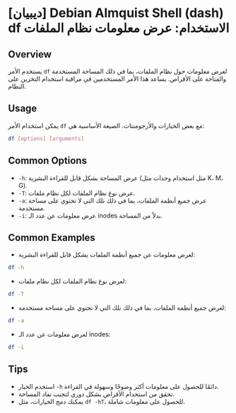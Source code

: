 # [ديبيان] Debian Almquist Shell (dash) df الاستخدام: عرض معلومات نظام الملفات

## Overview
يستخدم الأمر `df` لعرض معلومات حول نظام الملفات، بما في ذلك المساحة المستخدمة والمتاحة على الأقراص. يساعد هذا الأمر المستخدمين في مراقبة استخدام التخزين على النظام.

## Usage
يمكن استخدام الأمر `df` مع بعض الخيارات والأرجومنتات. الصيغة الأساسية هي:

```bash
df [options] [arguments]
```

## Common Options
- `-h`: عرض المساحة بشكل قابل للقراءة البشرية (مثل استخدام وحدات مثل K، M، G).
- `-T`: عرض نوع نظام الملفات لكل نظام ملفات.
- `-a`: عرض جميع أنظمة الملفات، بما في ذلك تلك التي لا تحتوي على مساحة مستخدمة.
- `-i`: عرض معلومات عن عدد الـ inodes بدلاً من المساحة.

## Common Examples
- لعرض معلومات عن جميع أنظمة الملفات بشكل قابل للقراءة البشرية:
```bash
df -h
```

- لعرض نوع نظام الملفات لكل نظام ملفات:
```bash
df -T
```

- لعرض جميع أنظمة الملفات، بما في ذلك تلك التي لا تحتوي على مساحة مستخدمة:
```bash
df -a
```

- لعرض معلومات عن عدد الـ inodes:
```bash
df -i
```

## Tips
- استخدم الخيار `-h` دائمًا للحصول على معلومات أكثر وضوحًا وسهولة في القراءة.
- تحقق من استخدام الأقراص بشكل دوري لتجنب نفاد المساحة.
- يمكنك دمج الخيارات، مثل `df -hT`، للحصول على معلومات شاملة.